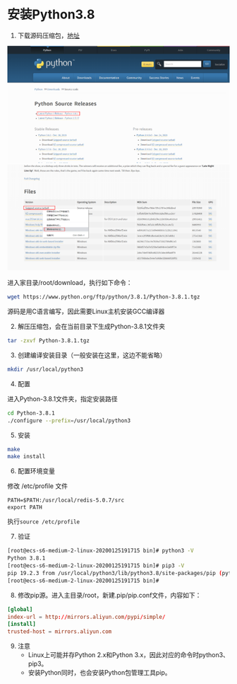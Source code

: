 # 安装Python3.8

1. 下载源码压缩包，[地址](https://www.python.org/downloads/source/)

![33](../images/33.png)
![34](../images/34.png)

进入家目录/root/download，执行如下命令：

```sh
wget https://www.python.org/ftp/python/3.8.1/Python-3.8.1.tgz
```

源码是用C语言编写，因此需要Linux主机安装GCC编译器

2. 解压压缩包，会在当前目录下生成Python-3.8.1文件夹

```sh
tar -zxvf Python-3.8.1.tgz
```
3. 创建编译安装目录（一般安装在这里，这边不能省略）

```sh
mkdir /usr/local/python3
```

4. 配置

进入Python-3.8.1文件夹，指定安装路径

```sh
cd Python-3.8.1
./configure --prefix=/usr/local/python3
```

5. 安装

```sh
make
make install
```

6. 配置环境变量

修改 /etc/profile 文件

```
PATH=$PATH:/usr/local/redis-5.0.7/src
export PATH
```

执行`source /etc/profile`

7. 验证

```sh
[root@ecs-s6-medium-2-linux-20200125191715 bin]# python3 -V
Python 3.8.1
[root@ecs-s6-medium-2-linux-20200125191715 bin]# pip3 -V
pip 19.2.3 from /usr/local/python3/lib/python3.8/site-packages/pip (python 3.8)
[root@ecs-s6-medium-2-linux-20200125191715 bin]#
```

8. 修改pip源。进入主目录/root，新建.pip/pip.conf文件，内容如下：

```conf
[global]
index-url = http://mirrors.aliyun.com/pypi/simple/
[install]
trusted-host = mirrors.aliyun.com
```

9. 注意
    - Linux上可能并存Python 2.x和Python 3.x，因此对应的命令时python3、pip3。
    - 安装Python同时，也会安装Python包管理工具pip。


